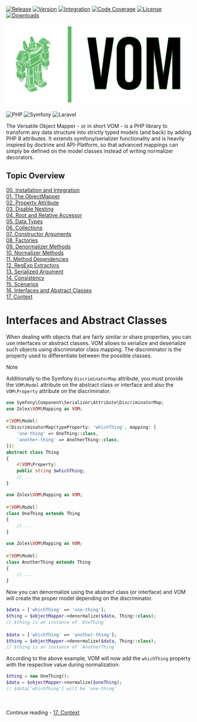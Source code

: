 [![Release](https://github.com/zolex/vom/workflows/Release/badge.svg)](https://github.com/zolex/vom/actions/workflows/release.yaml)
[![Version](https://img.shields.io/packagist/v/zolex/vom)](https://packagist.org/packages/zolex/vom)
[![Integration](https://github.com/zolex/vom/workflows/Integration/badge.svg)](https://github.com/zolex/vom/actions/workflows/integration.yaml)
[![Code Coverage](https://codecov.io/gh/zolex/vom/graph/badge.svg?token=RI2NX4S89I)](https://codecov.io/gh/zolex/vom)
[![License](https://img.shields.io/packagist/l/zolex/vom)](./LICENSE)
[![Downloads](https://img.shields.io/packagist/dt/zolex/vom)](https://packagist.org/packages/zolex/vom)

![VOM](https://raw.githubusercontent.com/zolex/vom/refs/heads/master/docs/logo.png)

![PHP](https://img.shields.io/badge/php-%23777BB4.svg?style=for-the-badge&logo=php&logoColor=white)
![Symfony](https://img.shields.io/badge/symfony-%23000000.svg?style=for-the-badge&logo=symfony&logoColor=white)
![Laravel](https://img.shields.io/badge/laravel-%23FF2D20.svg?style=for-the-badge&logo=laravel&logoColor=white)


The Versatile Object Mapper - or in short VOM - is a PHP library to transform any data structure into strictly typed models (and back) by adding PHP 8 attributes.
It extends symfony/serializer functionality and is heavily inspired by doctrine and API-Platform, so that advanced mappings can simply be defined on the model classes instead of writing normalizer decorators.

## Topic Overview

[00. Installation and Integration](00.-Installation-and-Integration.md#installation-and-integration) \
[01. The ObjectMapper](01.-The-Object-Mapper.md#the-object-mapper) \
[02. Property Attribute](02.-Property-Attribute.md#the-property-attribute) \
[03. Disable Nesting](03.-Disable-Nesting.md#disable-nesting) \
[04. Root and Relative Accessor](04.-Root-and-Relative-Accessor.md#root-and-relative-accessor) \
[05. Data Types](05.-Data-Types.md#data-types) \
[06. Collections](06.-Collections.md#collections) \
[07. Constructor Arguments](07.-Constructor-Arguments.md#constructor-arguments) \
[08. Factories](08.-Factories.md#factories) \
[09. Denormalizer Methods](09.-Denormalizer-Methods.md#denormalizer-methods) \
[10. Normalizer Methods](10.-Normalizer-Methods.md#normalizer-methods) \
[11. Method Dependencies](11.-Method-Dependencies.md#method-dependencies) \
[12. RegExp Extractors](12.-RegExp-Extractors.md#regular-expression-extractors) \
[13. Serialized Argument](13.-Serialized-Argument.md#serialized-argument) \
[14. Consistency](14.-Consistency.md#consistency) \
[15. Scenarios](15.-Scenarios.md#scenarios) \
[16. Interfaces and Abstract Classes](16.-Interfaces-and-Abstract-Classes.md#interfaces-and-abstract-classes) \
[17. Context](17.-Context.md#context)

# Interfaces and Abstract Classes

When dealing with objects that are fairly similar or share properties, you can use interfaces or abstract classes.
VOM allows to serialize and deserialize such objects using discriminator class mapping.
The discriminator is the property used to differentiate between the possible classes.

> [!NOTE]
> Additionally to the Symfony `DiscriminatorMap` attribute, you must provide the `VOM\Model` attribute on
> the abstract class or interface and also the `VOM\Property` attribute on the discriminator.

```php
use Symfony\Component\Serializer\Attribute\DiscriminatorMap;
use Zolex\VOM\Mapping as VOM;

#[VOM\Model]
#[DiscriminatorMap(typeProperty: 'whichThing', mapping: [
    'one-thing' => OneThing::class,
    'another-thing' => AnotherThing::class,
])]
abstract class Thing
{
    #[VOM\Property]
    public string $whichThing;
    // ...
}
```

```php
use Zolex\VOM\Mapping as VOM;

#[VOM\Model]
class OneThing extends Thing
{
    // ...
}
```

```php
use Zolex\VOM\Mapping as VOM;

#[VOM\Model]
class AnotherThing extends Thing
{
    // ...
}
```

Now you can denormalize using the abstract class (or interface) and VOM will create the proper model depending on the discriminator.

```php
$data = ['whichThing' => 'one-thing'];
$thing = $objectMapper->denormalize($data, Thing::class);
// $thing is an instance of `OneThing`

$data = ['whichThing' => 'another-thing'];
$thing = $objectMapper->denormalize($data, Thing::class);
// $thing is an instance of `AnotherThing`
```

According to the above example, VOM will now add the `whichThing` property with the respective value during normalization:

```php
$thing = new OneThing();
$data = $objectMapper->normalize($oneThing);
// $data['whichThing'] will be 'one-thing'
```

\
\
Continue reading - [17. Context](17.-Context.md)